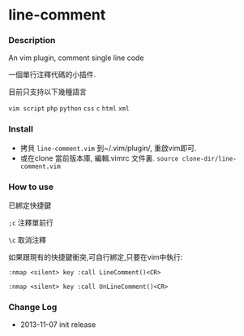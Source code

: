 line-comment
============
### Description

An vim plugin, comment single line code

一個單行注釋代碼的小插件.

目前只支持以下幾種語言 

`vim script` `php` `python` `css` `c` `html` `xml`

### Install

* 拷貝 `line-comment.vim` 到~/.vim/plugin/, 重啟vim即可.
* 或在clone 當前版本庫, 編輯.vimrc 文件裏. `source clone-dir/line-comment.vim`

### How to use

已綁定快捷鍵

`;c` 注釋單前行

`\c` 取消注釋

如果跟現有的快捷鍵衝突,可自行綁定,只要在vim中執行:

`:nmap <silent> key :call LineComment()<CR>`

`:nmap <silent> key :call UnLineComment()<CR>`

### Change Log

* 2013-11-07 init release